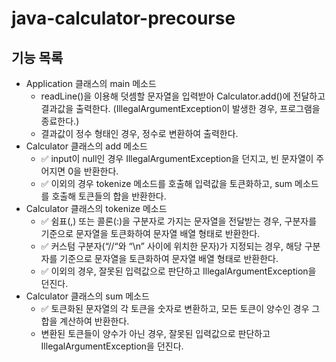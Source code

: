 # java-calculator-precourse

## 기능 목록
- Application 클래스의 main 메소드
  - readLine()을 이용해 덧셈할 문자열을 입력받아 Calculator.add()에 전달하고 결과값을 출력한다.
    (IllegalArgumentException이 발생한 경우, 프로그램을 종료한다.)
  - 결과값이 정수 형태인 경우, 정수로 변환하여 출력한다.
- Calculator 클래스의 add 메소드
  - ✅ input이 null인 경우 IllegalArgumentException을 던지고, 빈 문자열이 주어지면 0을 반환한다.
  - ✅ 이외의 경우 tokenize 메소드를 호출해 입력값을 토큰화하고, sum 메소드를 호출해 토큰들의 합을 반환한다.
- Calculator 클래스의 tokenize 메소드
  - ✅ 쉼표(,) 또는 콜론(:)을 구분자로 가지는 문자열을 전달받는 경우, 구분자를 기준으로 문자열을 토큰화하여 문자열 배열 형태로 반환한다.
  - ✅ 커스텀 구분자(“//“와 “\n” 사이에 위치한 문자)가 지정되는 경우, 해당 구분자를 기준으로 문자열을 토큰화하여 문자열 배열 형태로 반환한다.
  - ✅ 이외의 경우, 잘못된 입력값으로 판단하고 IllegalArgumentException을 던진다.
- Calculator 클래스의 sum 메소드
  - ✅ 토큰화된 문자열의 각 토큰을 숫자로 변환하고, 모든 토큰이 양수인 경우 그 합을 계산하여 반환한다.
  - 변환된 토큰들이 양수가 아닌 경우, 잘못된 입력값으로 판단하고 IllegalArgumentException을 던진다.